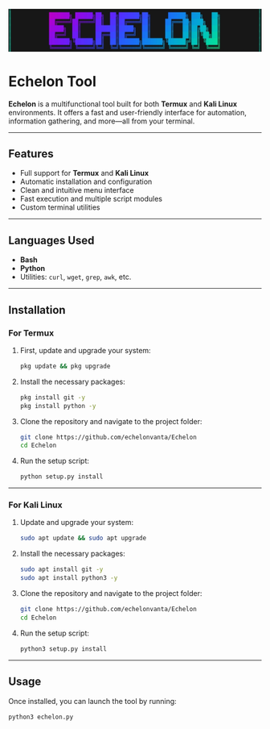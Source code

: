 ![Termux Screenshot](https://github.com/echelonvanta/Echelon/raw/8d6397e4305d9de485671048e818d6cfd20724e5/Screenshot_2025-05-25-14-51-05-017_com.termux-edit.jpg)

# Echelon Tool

**Echelon** is a multifunctional tool built for both **Termux** and **Kali Linux** environments. It offers a fast and user-friendly interface for automation, information gathering, and more—all from your terminal.

---

## Features

- Full support for **Termux** and **Kali Linux**
- Automatic installation and configuration
- Clean and intuitive menu interface
- Fast execution and multiple script modules
- Custom terminal utilities

---

## Languages Used

- **Bash**
- **Python**
- Utilities: `curl`, `wget`, `grep`, `awk`, etc.

---

## Installation

### For Termux

1. First, update and upgrade your system:

    ```bash
    pkg update && pkg upgrade
    ```

2. Install the necessary packages:

    ```bash
    pkg install git -y
    pkg install python -y
    ```

3. Clone the repository and navigate to the project folder:

    ```bash
    git clone https://github.com/echelonvanta/Echelon
    cd Echelon
    ```

4. Run the setup script:

    ```bash
    python setup.py install
    ```

---

### For Kali Linux

1. Update and upgrade your system:

    ```bash
    sudo apt update && sudo apt upgrade
    ```

2. Install the necessary packages:

    ```bash
    sudo apt install git -y
    sudo apt install python3 -y
    ```

3. Clone the repository and navigate to the project folder:

    ```bash
    git clone https://github.com/echelonvanta/Echelon
    cd Echelon
    ```

4. Run the setup script:

    ```bash
    python3 setup.py install
    ```

---

## Usage

Once installed, you can launch the tool by running:

```bash
python3 echelon.py
